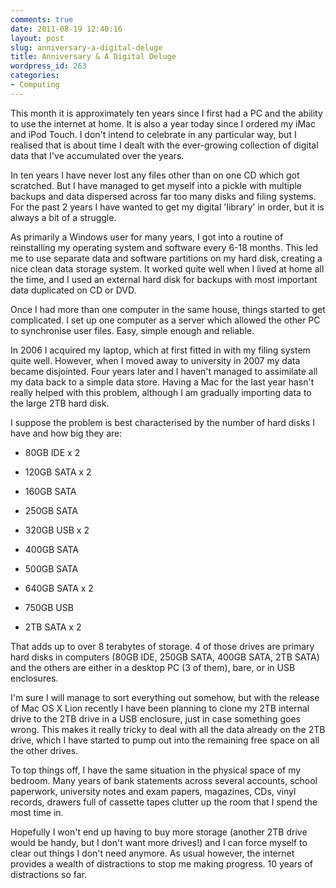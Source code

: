 ```yaml
---
comments: true
date: 2011-08-19 12:40:16
layout: post
slug: anniversary-a-digital-deluge
title: Anniversary & A Digital Deluge
wordpress_id: 263
categories:
- Computing
---
```


This month it is approximately ten years since I first had a PC and the ability to use the internet at home. It is also a year today since I ordered my iMac and iPod Touch. I don't intend to celebrate in any particular way, but I realised that is about time I dealt with the ever-growing collection of digital data that I've accumulated over the years.

In ten years I have never lost any files other than on one CD which got scratched. But I have managed to get myself into a pickle with multiple backups and data dispersed across far too many disks and filing systems. For the past 2 years I have wanted to get my digital 'library' in order, but it is always a bit of a struggle.

As primarily a Windows user for many years, I got into a routine of reinstalling my operating system and software every 6-18 months. This led me to use separate data and software partitions on my hard disk, creating a nice clean data storage system. It worked quite well when I lived at home all the time, and I used an external hard disk for backups with most important data duplicated on CD or DVD.

Once I had more than one computer in the same house, things started to get complicated. I set up one computer as a server which allowed the other PC to synchronise user files. Easy, simple enough and reliable.

In 2006 I acquired my laptop, which at first fitted in with my filing system quite well. However, when I moved away to university in 2007 my data became disjointed. Four years later and I haven't managed to assimilate all my data back to a simple data store. Having a Mac for the last year hasn't really helped with this problem, although I am gradually importing data to the large 2TB hard disk.

I suppose the problem is best characterised by the number of hard disks I have and how big they are:



	
  * 80GB IDE x 2

	
  * 120GB SATA x 2

	
  * 160GB SATA

	
  * 250GB SATA

	
  * 320GB USB x 2

	
  * 400GB SATA

	
  * 500GB SATA

	
  * 640GB SATA x 2

	
  * 750GB USB

	
  * 2TB SATA x 2




That adds up to over 8 terabytes of storage. 4 of those drives are primary hard disks in computers (80GB IDE, 250GB SATA, 400GB SATA, 2TB SATA) and the others are either in a desktop PC (3 of them), bare, or in USB enclosures.




I'm sure I will manage to sort everything out somehow, but with the release of Mac OS X Lion recently I have been planning to clone my 2TB internal drive to the 2TB drive in a USB enclosure, just in case something goes wrong. This makes it really tricky to deal with all the data already on the 2TB drive, which I have started to pump out into the remaining free space on all the other drives.




To top things off, I have the same situation in the physical space of my bedroom. Many years of bank statements across several accounts, school paperwork, university notes and exam papers, magazines, CDs, vinyl records, drawers full of cassette tapes clutter up the room that I spend the most time in.




Hopefully I won't end up having to buy more storage (another 2TB drive would be handy, but I don't want more drives!) and I can force myself to clear out things I don't need anymore. As usual however, the internet provides a wealth of distractions to stop me making progress. 10 years of distractions so far.
